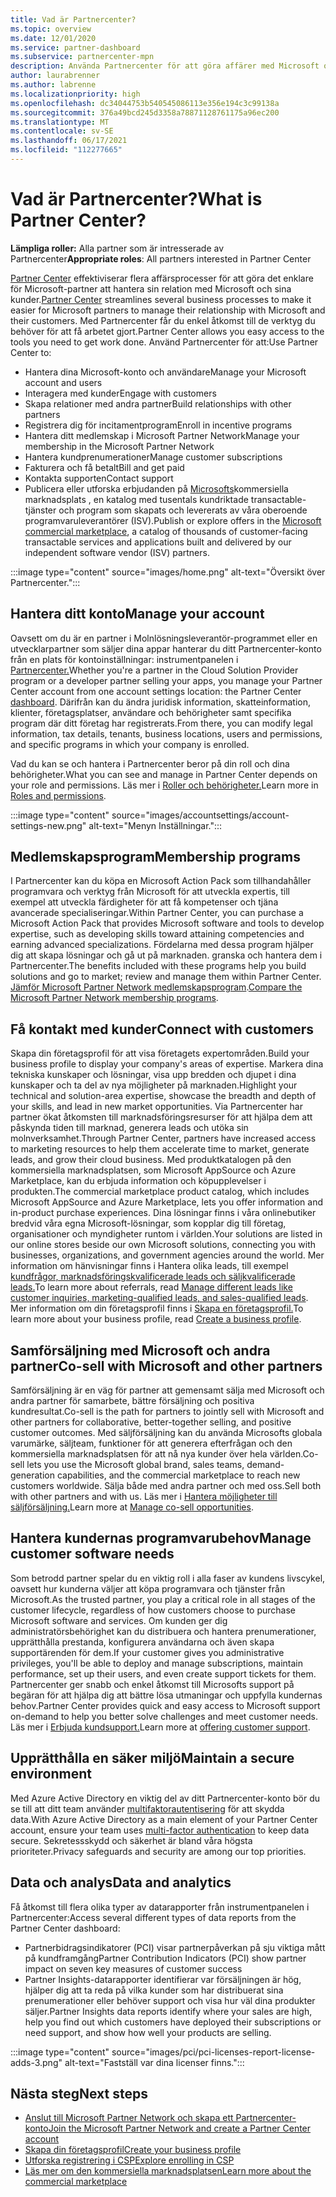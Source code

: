 ```yaml
---
title: Vad är Partnercenter?
ms.topic: overview
ms.date: 12/01/2020
ms.service: partner-dashboard
ms.subservice: partnercenter-mpn
description: Använda Partnercenter för att göra affärer med Microsoft och dina kunder
author: laurabrenner
ms.author: labrenne
ms.localizationpriority: high
ms.openlocfilehash: dc34044753b540545086113e356e194c3c99138a
ms.sourcegitcommit: 376a49bcd245d3358a78871128761175a96ec200
ms.translationtype: MT
ms.contentlocale: sv-SE
ms.lasthandoff: 06/17/2021
ms.locfileid: "112277665"
---
```

# <a name="what-is-partner-center"></a><span data-ttu-id="ae7b3-103">Vad är Partnercenter?</span><span class="sxs-lookup"><span data-stu-id="ae7b3-103">What is Partner Center?</span></span>

<span data-ttu-id="ae7b3-104">**Lämpliga roller:** Alla partner som är intresserade av Partnercenter</span><span class="sxs-lookup"><span data-stu-id="ae7b3-104">**Appropriate roles**: All partners interested in Partner Center</span></span>

<span data-ttu-id="ae7b3-105">[Partner Center](https://partner.microsoft.com/dashboard/home) effektiviserar flera affärsprocesser för att göra det enklare för Microsoft-partner att hantera sin relation med Microsoft och sina kunder.</span><span class="sxs-lookup"><span data-stu-id="ae7b3-105">[Partner Center](https://partner.microsoft.com/dashboard/home) streamlines several business processes to make it easier for Microsoft partners to manage their relationship with Microsoft and their customers.</span></span> <span data-ttu-id="ae7b3-106">Med Partnercenter får du enkel åtkomst till de verktyg du behöver för att få arbetet gjort.</span><span class="sxs-lookup"><span data-stu-id="ae7b3-106">Partner Center allows you easy access to the tools you need to get work done.</span></span> <span data-ttu-id="ae7b3-107">Använd Partnercenter för att:</span><span class="sxs-lookup"><span data-stu-id="ae7b3-107">Use Partner Center to:</span></span>

- <span data-ttu-id="ae7b3-108">Hantera dina Microsoft-konto och användare</span><span class="sxs-lookup"><span data-stu-id="ae7b3-108">Manage your Microsoft account and users</span></span>
- <span data-ttu-id="ae7b3-109">Interagera med kunder</span><span class="sxs-lookup"><span data-stu-id="ae7b3-109">Engage with customers</span></span>
- <span data-ttu-id="ae7b3-110">Skapa relationer med andra partner</span><span class="sxs-lookup"><span data-stu-id="ae7b3-110">Build relationships with other partners</span></span>
- <span data-ttu-id="ae7b3-111">Registrera dig för incitamentprogram</span><span class="sxs-lookup"><span data-stu-id="ae7b3-111">Enroll in incentive programs</span></span>
- <span data-ttu-id="ae7b3-112">Hantera ditt medlemskap i Microsoft Partner Network</span><span class="sxs-lookup"><span data-stu-id="ae7b3-112">Manage your membership in the Microsoft Partner Network</span></span>
- <span data-ttu-id="ae7b3-113">Hantera kundprenumerationer</span><span class="sxs-lookup"><span data-stu-id="ae7b3-113">Manage customer subscriptions</span></span>
- <span data-ttu-id="ae7b3-114">Fakturera och få betalt</span><span class="sxs-lookup"><span data-stu-id="ae7b3-114">Bill and get paid</span></span>
- <span data-ttu-id="ae7b3-115">Kontakta supporten</span><span class="sxs-lookup"><span data-stu-id="ae7b3-115">Contact support</span></span>
- <span data-ttu-id="ae7b3-116">Publicera eller utforska erbjudanden på [Microsofts](/azure/marketplace)kommersiella marknadsplats , en katalog med tusentals kundriktade transactable-tjänster och program som skapats och levererats av våra oberoende programvaruleverantörer (ISV).</span><span class="sxs-lookup"><span data-stu-id="ae7b3-116">Publish or explore offers in the [Microsoft commercial marketplace](/azure/marketplace), a catalog of thousands of customer-facing transactable services and applications built and delivered by our independent software vendor (ISV) partners.</span></span>

:::image type="content" source="images/home.png" alt-text="Översikt över Partnercenter.":::

## <a name="manage-your-account"></a><span data-ttu-id="ae7b3-118">Hantera ditt konto</span><span class="sxs-lookup"><span data-stu-id="ae7b3-118">Manage your account</span></span>

<span data-ttu-id="ae7b3-119">Oavsett om du är en partner i Molnlösningsleverantör-programmet eller en utvecklarpartner som säljer dina appar hanterar du ditt Partnercenter-konto från en plats för kontoinställningar: instrumentpanelen i [Partnercenter.](https://partner.microsoft.com/dashboard/home)</span><span class="sxs-lookup"><span data-stu-id="ae7b3-119">Whether you're a partner in the Cloud Solution Provider program or a developer partner selling your apps, you manage your Partner Center account from one account settings location: the Partner Center [dashboard](https://partner.microsoft.com/dashboard/home).</span></span> <span data-ttu-id="ae7b3-120">Därifrån kan du ändra juridisk information, skatteinformation, klienter, företagsplatser, användare och behörigheter samt specifika program där ditt företag har registrerats.</span><span class="sxs-lookup"><span data-stu-id="ae7b3-120">From there, you can modify legal information, tax details, tenants, business locations, users and permissions, and specific programs in which your company is enrolled.</span></span>

<span data-ttu-id="ae7b3-121">Vad du kan se och hantera i Partnercenter beror på din roll och dina behörigheter.</span><span class="sxs-lookup"><span data-stu-id="ae7b3-121">What you can see and manage in Partner Center depends on your role and permissions.</span></span> <span data-ttu-id="ae7b3-122">Läs mer i [Roller och behörigheter.](permissions-overview.md)</span><span class="sxs-lookup"><span data-stu-id="ae7b3-122">Learn more in [Roles and permissions](permissions-overview.md).</span></span>

:::image type="content" source="images/accountsettings/account-settings-new.png" alt-text="Menyn Inställningar.":::

## <a name="membership-programs"></a><span data-ttu-id="ae7b3-124">Medlemskapsprogram</span><span class="sxs-lookup"><span data-stu-id="ae7b3-124">Membership programs</span></span>

<span data-ttu-id="ae7b3-125">I Partnercenter kan du köpa en Microsoft Action Pack som tillhandahåller programvara och verktyg från Microsoft för att utveckla expertis, till exempel att utveckla färdigheter för att få kompetenser och tjäna avancerade specialiseringar.</span><span class="sxs-lookup"><span data-stu-id="ae7b3-125">Within Partner Center, you can purchase a Microsoft Action Pack that provides Microsoft software and tools to develop expertise, such as developing skills toward attaining competencies and earning advanced specializations.</span></span> <span data-ttu-id="ae7b3-126">Fördelarna med dessa program hjälper dig att skapa lösningar och gå ut på marknaden. granska och hantera dem i Partnercenter.</span><span class="sxs-lookup"><span data-stu-id="ae7b3-126">The benefits included with these programs help you build solutions and go to market; review and manage them within Partner Center.</span></span> <span data-ttu-id="ae7b3-127">[Jämför Microsoft Partner Network medlemskapsprogram](https://partner.microsoft.com/membership/compare-offers).</span><span class="sxs-lookup"><span data-stu-id="ae7b3-127">[Compare the Microsoft Partner Network membership programs](https://partner.microsoft.com/membership/compare-offers).</span></span>

## <a name="connect-with-customers"></a><span data-ttu-id="ae7b3-128">Få kontakt med kunder</span><span class="sxs-lookup"><span data-stu-id="ae7b3-128">Connect with customers</span></span>

<span data-ttu-id="ae7b3-129">Skapa din företagsprofil för att visa företagets expertområden.</span><span class="sxs-lookup"><span data-stu-id="ae7b3-129">Build your business profile to display your company's areas of expertise.</span></span> <span data-ttu-id="ae7b3-130">Markera dina tekniska kunskaper och lösningar, visa upp bredden och djupet i dina kunskaper och ta del av nya möjligheter på marknaden.</span><span class="sxs-lookup"><span data-stu-id="ae7b3-130">Highlight your technical and solution-area expertise, showcase the breadth and depth of your skills, and lead in new market opportunities.</span></span> <span data-ttu-id="ae7b3-131">Via Partnercenter har partner ökat åtkomsten till marknadsföringsresurser för att hjälpa dem att påskynda tiden till marknad, generera leads och utöka sin molnverksamhet.</span><span class="sxs-lookup"><span data-stu-id="ae7b3-131">Through Partner Center, partners have increased access to marketing resources to help them accelerate time to market, generate leads, and grow their cloud business.</span></span> <span data-ttu-id="ae7b3-132">Med produktkatalogen på den kommersiella marknadsplatsen, som Microsoft AppSource och Azure Marketplace, kan du erbjuda information och köpupplevelser i produkten.</span><span class="sxs-lookup"><span data-stu-id="ae7b3-132">The commercial marketplace product catalog, which includes Microsoft AppSource and Azure Marketplace, lets you offer information and in-product purchase experiences.</span></span> <span data-ttu-id="ae7b3-133">Dina lösningar finns i våra onlinebutiker bredvid våra egna Microsoft-lösningar, som kopplar dig till företag, organisationer och myndigheter runtom i världen.</span><span class="sxs-lookup"><span data-stu-id="ae7b3-133">Your solutions are listed in our online stores beside our own Microsoft solutions, connecting you with businesses, organizations, and government agencies around the world.</span></span> <span data-ttu-id="ae7b3-134">Mer information om hänvisningar finns i Hantera olika leads, till exempel [kundfrågor, marknadsföringskvalificerade leads och säljkvalificerade leads.](manage-leads.md)</span><span class="sxs-lookup"><span data-stu-id="ae7b3-134">To learn more about referrals, read [Manage different leads like customer inquiries, marketing-qualified leads, and sales-qualified leads](manage-leads.md).</span></span> <span data-ttu-id="ae7b3-135">Mer information om din företagsprofil finns i [Skapa en företagsprofil.](create-a-marketing-profile.md)</span><span class="sxs-lookup"><span data-stu-id="ae7b3-135">To learn more about your business profile, read [Create a business profile](create-a-marketing-profile.md).</span></span>

## <a name="co-sell-with-microsoft-and-other-partners"></a><span data-ttu-id="ae7b3-136">Samförsäljning med Microsoft och andra partner</span><span class="sxs-lookup"><span data-stu-id="ae7b3-136">Co-sell with Microsoft and other partners</span></span>

<span data-ttu-id="ae7b3-137">Samförsäljning är en väg för partner att gemensamt sälja med Microsoft och andra partner för samarbete, bättre försäljning och positiva kundresultat.</span><span class="sxs-lookup"><span data-stu-id="ae7b3-137">Co-sell is the path for partners to jointly sell with Microsoft and other partners for collaborative, better-together selling, and positive customer outcomes.</span></span> <span data-ttu-id="ae7b3-138">Med säljförsäljning kan du använda Microsofts globala varumärke, säljteam, funktioner för att generera efterfrågan och den kommersiella marknadsplatsen för att nå nya kunder över hela världen.</span><span class="sxs-lookup"><span data-stu-id="ae7b3-138">Co-sell lets you use the Microsoft global brand, sales teams, demand-generation capabilities, and the commercial marketplace to reach new customers worldwide.</span></span> <span data-ttu-id="ae7b3-139">Sälja både med andra partner och med oss.</span><span class="sxs-lookup"><span data-stu-id="ae7b3-139">Sell both with other partners and with us.</span></span> <span data-ttu-id="ae7b3-140">Läs mer i [Hantera möjligheter till säljförsäljning.](manage-co-sell-opportunities.md)</span><span class="sxs-lookup"><span data-stu-id="ae7b3-140">Learn more at [Manage co-sell opportunities](manage-co-sell-opportunities.md).</span></span>

## <a name="manage-customer-software-needs"></a><span data-ttu-id="ae7b3-141">Hantera kundernas programvarubehov</span><span class="sxs-lookup"><span data-stu-id="ae7b3-141">Manage customer software needs</span></span>

<span data-ttu-id="ae7b3-142">Som betrodd partner spelar du en viktig roll i alla faser av kundens livscykel, oavsett hur kunderna väljer att köpa programvara och tjänster från Microsoft.</span><span class="sxs-lookup"><span data-stu-id="ae7b3-142">As the trusted partner, you play a critical role in all stages of the customer lifecycle, regardless of how customers choose to purchase Microsoft software and services.</span></span> <span data-ttu-id="ae7b3-143">Om kunden ger dig administratörsbehörighet kan du distribuera och hantera prenumerationer, upprätthålla prestanda, konfigurera användarna och även skapa supportärenden för dem.</span><span class="sxs-lookup"><span data-stu-id="ae7b3-143">If your customer gives you administrative privileges, you'll be able to deploy and manage subscriptions, maintain performance, set up their users, and even create support tickets for them.</span></span> <span data-ttu-id="ae7b3-144">Partnercenter ger snabb och enkel åtkomst till Microsofts support på begäran för att hjälpa dig att bättre lösa utmaningar och uppfylla kundernas behov.</span><span class="sxs-lookup"><span data-stu-id="ae7b3-144">Partner Center provides quick and easy access to Microsoft support on-demand to help you better solve challenges and meet customer needs.</span></span> <span data-ttu-id="ae7b3-145">Läs mer i [Erbjuda kundsupport.](customer-support.md)</span><span class="sxs-lookup"><span data-stu-id="ae7b3-145">Learn more at [offering customer support](customer-support.md).</span></span>

## <a name="maintain-a-secure-environment"></a><span data-ttu-id="ae7b3-146">Upprätthålla en säker miljö</span><span class="sxs-lookup"><span data-stu-id="ae7b3-146">Maintain a secure environment</span></span>

<span data-ttu-id="ae7b3-147">Med Azure Active Directory en viktig del av ditt Partnercenter-konto bör du se till att ditt team använder [multifaktorautentisering](partner-security-requirements-mandating-mfa.md) för att skydda data.</span><span class="sxs-lookup"><span data-stu-id="ae7b3-147">With Azure Active Directory as a main element of your Partner Center account, ensure your team uses [multi-factor authentication](partner-security-requirements-mandating-mfa.md) to keep data secure.</span></span> <span data-ttu-id="ae7b3-148">Sekretessskydd och säkerhet är bland våra högsta prioriteter.</span><span class="sxs-lookup"><span data-stu-id="ae7b3-148">Privacy safeguards and security are among our top priorities.</span></span>

## <a name="data-and-analytics"></a><span data-ttu-id="ae7b3-149">Data och analys</span><span class="sxs-lookup"><span data-stu-id="ae7b3-149">Data and analytics</span></span>

<span data-ttu-id="ae7b3-150">Få åtkomst till flera olika typer av datarapporter från instrumentpanelen i Partnercenter:</span><span class="sxs-lookup"><span data-stu-id="ae7b3-150">Access several different types of data reports from the Partner Center dashboard:</span></span>

- <span data-ttu-id="ae7b3-151">Partnerbidragsindikatorer (PCI) visar partnerpåverkan på sju viktiga mått på kundframgång</span><span class="sxs-lookup"><span data-stu-id="ae7b3-151">Partner Contribution Indicators (PCI) show partner impact on seven key measures of customer success</span></span>
- <span data-ttu-id="ae7b3-152">Partner Insights-datarapporter identifierar var försäljningen är hög, hjälper dig att ta reda på vilka kunder som har distribuerat sina prenumerationer eller behöver support och visa hur väl dina produkter säljer.</span><span class="sxs-lookup"><span data-stu-id="ae7b3-152">Partner Insights data reports identify where your sales are high, help you find out which customers have deployed their subscriptions or need support, and show how well your products are selling.</span></span>

:::image type="content" source="images/pci/pci-licenses-report-license-adds-3.png" alt-text="Fastställ var dina licenser finns.":::

## <a name="next-steps"></a><span data-ttu-id="ae7b3-154">Nästa steg</span><span class="sxs-lookup"><span data-stu-id="ae7b3-154">Next steps</span></span>

- [<span data-ttu-id="ae7b3-155">Anslut till Microsoft Partner Network och skapa ett Partnercenter-konto</span><span class="sxs-lookup"><span data-stu-id="ae7b3-155">Join the Microsoft Partner Network and create a Partner Center account</span></span>](mpn-create-a-partner-center-account.md)
- [<span data-ttu-id="ae7b3-156">Skapa din företagsprofil</span><span class="sxs-lookup"><span data-stu-id="ae7b3-156">Create your business profile</span></span>](create-a-marketing-profile.md)
- [<span data-ttu-id="ae7b3-157">Utforska registrering i CSP</span><span class="sxs-lookup"><span data-stu-id="ae7b3-157">Explore enrolling in CSP</span></span>](csp-overview.md)
- [<span data-ttu-id="ae7b3-158">Läs mer om den kommersiella marknadsplatsen</span><span class="sxs-lookup"><span data-stu-id="ae7b3-158">Learn more about the commercial marketplace</span></span>](csp-commercial-marketplace-overview.md)
